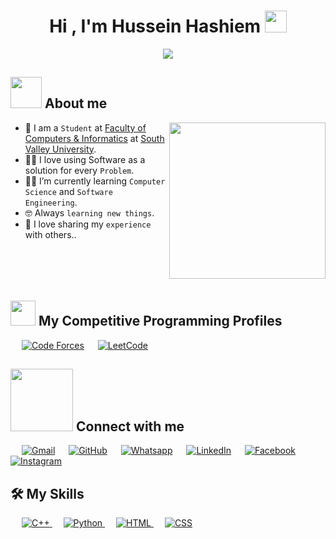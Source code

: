 <h1 align="center">Hi , I'm Hussein Hashiem <img src="https://media.giphy.com/media/hvRJCLFzcasrR4ia7z/giphy.gif" width="35"></h1>
<p align="center">
  <a href="https://github.com/DenverCoder1/readme-typing-svg"><img src="https://readme-typing-svg.herokuapp.com?font=Time+New+Roman&color=%23C8BE25&size=25&center=true&vCenter=true&width=600&height=100&lines=Software+Engineer;Computer+Science+Student;Competitive+Programmer;Always+learning+new+things"></a>
</p>

## <picture><img src = "https://github.com/7oSkaaa/7oSkaaa/blob/main/Images/about_me.gif?raw=true" width = 50px></picture> About me

<picture> <img align="right" src="https://cdn0.iconfinder.com/data/icons/occupation-002/64/programmer-programming-occupation-avatar-512.png" width = 250px></picture>

- :school: I am a `Student` at [Faculty of Computers & Informatics](https://www.svu.edu.eg/faculties/fci/en/home-page-en/) at [South Valley University](https://www.svu.edu.eg/ar/).
- :technologist: I love using Software as a solution for every `Problem`.
- :student: I’m currently learning `Computer Science` and `Software Engineering`.
- :nerd_face: Always `learning new things`.
- :thinking: I love sharing my `experience` with others..
  <br>
  <br></br>
  <br></br>

## <picture> <img src="https://github.com/7oSkaaa/7oSkaaa/blob/main/Images/competitive_programming_profile.png?raw=true" width=40> </picture> My Competitive Programming Profiles

<p align="left">
&emsp;
  <a href="https://codeforces.com/profile/husshashiem" target="_blank"><img src="https://img.icons8.com/external-tal-revivo-shadow-tal-revivo/50/000000/external-codeforces-programming-competitions-and-contests-programming-community-logo-shadow-tal-revivo.png" alt="Code Forces"/></a>
  &emsp;
	<a href="https://leetcode.com/u/husshashiem/" target="_blank"><img src="https://img.icons8.com/external-tal-revivo-shadow-tal-revivo/50/000000/external-level-up-your-coding-skills-and-quickly-land-a-job-logo-shadow-tal-revivo.png" alt="LeetCode"/></a>
	
</p>

## <picture> <img src="https://github.com/7oSkaaa/7oSkaaa/blob/main/Images/Connect-with-me.gif?raw=true" width="100px"> </picture> Connect with me

<p align="left">
  &emsp;
	<a href="mailto:husshashiem@gmail.com"><img img src="https://img.shields.io/badge/gmail-%23EA4335.svg?style=plastic&logo=gmail&logoColor=white" alt="Gmail"/></a>
      &emsp;
	<a href="https://github.com/Hussein-Hashiem"><img src="https://img.shields.io/badge/github-%23181717.svg?style=plastic&logo=github&logoColor=white" alt="GitHub"/></a>
      &emsp;
	<a href="https://wa.me/+201018619320"><img src="https://img.shields.io/badge/whatsapp-%2325D366.svg?style=plastic&logo=whatsapp&logoColor=white" alt="Whatsapp"/></a>
    &emsp;
	<a href="https://www.linkedin.com/in/hussein-hashiem-50b56b310/"><img src="https://img.shields.io/badge/linkedin-%230A66C2.svg?style=plastic&logo=linkedin&logoColor=white" alt="LinkedIn"/></a>
    &emsp;
	<a href="https://www.facebook.com/HusseinHashiem0"><img src="https://img.shields.io/badge/facebook-%231877F2.svg?style=plastic&logo=facebook&logoColor=white" alt="Facebook"/></a>
    &emsp;
	<a href="https://www.instagram.com/husseinhashiem0/"><img src="https://img.shields.io/badge/instagram-%23E4405F.svg?style=plastic&logo=instagram&logoColor=white" alt="Instagram"/></a>
</p>

## 🛠️ My Skills

<p align="left"> 
  &emsp;
  <a href="https://www.w3schools.com/cpp/" target="_blank"> 
    <img alt="C++" src="https://img.shields.io/badge/C++%20-%2300599C.svg?style=plastic&logo=c%2B%2B&logoColor=white">
  </a> 
  &emsp;
   <a href="https://www.python.org" target="_blank">
    <img alt="Python" src="https://img.shields.io/badge/Python%20-%2314354C.svg?style=plastic&logo=python&logoColor=white">
  </a>
    &emsp; 
  <a href="https://www.w3.org/html/" target="_blank"> 
   <img alt="HTML" src="https://img.shields.io/badge/HTML5%20-%23E34F26.svg?style=plastic&logo=html5&logoColor=white">
  </a>   
  &emsp;
  <a href="https://www.w3schools.com/css/" target="_blank">
    <img alt="CSS" src="https://img.shields.io/badge/CSS%20-%231572B6.svg?style=plastic&logo=css3&logoColor=white">
  </a>
</p>
